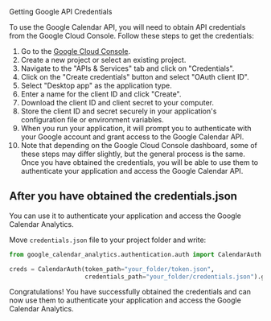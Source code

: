Getting Google API Credentials

To use the Google Calendar API, you will need to obtain API credentials from the Google Cloud Console. Follow these steps to get the credentials:

1. Go to the [Google Cloud Console](https://console.cloud.google.com/).
2. Create a new project or select an existing project.
3. Navigate to the "APIs & Services" tab and click on "Credentials".
4. Click on the "Create credentials" button and select "OAuth client ID".
5. Select "Desktop app" as the application type.
6. Enter a name for the client ID and click "Create".
7. Download the client ID and client secret to your computer.
8. Store the client ID and secret securely in your application's configuration file or environment variables.
9. When you run your application, it will prompt you to authenticate with your Google account and grant access to the Google Calendar API.
10. Note that depending on the Google Cloud Console dashboard, some of these steps may differ slightly, but the general process is the same. Once you have obtained the credentials, you will be able to use them to authenticate your application and access the Google Calendar API.

## After you have obtained the credentials.json
You can use it to authenticate your application and access the Google Calendar Analytics.

Move `credentials.json` file to your project folder and write:
```python
from google_calendar_analytics.authentication.auth import CalendarAuth

creds = CalendarAuth(token_path="your_folder/token.json",
                     credentials_path="your_folder/credentials.json").get_credentials()
```

Congratulations! You have successfully obtained the credentials and can now use them to authenticate your application and access the Google Calendar Analytics.
